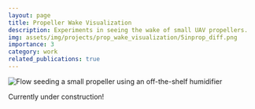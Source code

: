 ```yaml
---
layout: page
title: Propeller Wake Visualization
description: Experiments in seeing the wake of small UAV propellers.  
img: assets/img/projects/prop_wake_visualization/5inprop_diff.png
importance: 3
category: work
related_publications: true
---
```


![Flow seeding a small propeller using an off-the-shelf humidifier](https://drive.google.com/uc?export=view&id=1uK6M31inFo143eEuVVUpDHUJt1OimMk3)

Currently under construction!
